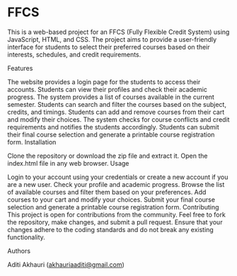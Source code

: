 # FFCS
This is a web-based project for an FFCS (Fully Flexible Credit System) using JavaScript, HTML, and CSS. The project aims to provide a user-friendly interface for students to select their preferred courses based on their interests, schedules, and credit requirements.

Features

The website provides a login page for the students to access their accounts.
Students can view their profiles and check their academic progress.
The system provides a list of courses available in the current semester.
Students can search and filter the courses based on the subject, credits, and timings.
Students can add and remove courses from their cart and modify their choices.
The system checks for course conflicts and credit requirements and notifies the students accordingly.
Students can submit their final course selection and generate a printable course registration form.
Installation

Clone the repository or download the zip file and extract it.
Open the index.html file in any web browser.
Usage

Login to your account using your credentials or create a new account if you are a new user.
Check your profile and academic progress.
Browse the list of available courses and filter them based on your preferences.
Add courses to your cart and modify your choices.
Submit your final course selection and generate a printable course registration form.
Contributing
This project is open for contributions from the community. Feel free to fork the repository, make changes, and submit a pull request. Ensure that your changes adhere to the coding standards and do not break any existing functionality.


Authors

Aditi Akhauri (akhauriaaditi@gmail.com)
 
